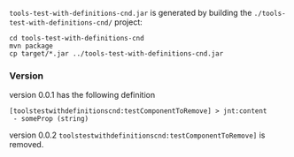 `tools-test-with-definitions-cnd.jar` is generated by building the `./tools-test-with-definitions-cnd/` project:
```
cd tools-test-with-definitions-cnd
mvn package
cp target/*.jar ../tools-test-with-definitions-cnd.jar
```

### Version
version 0.0.1 has the following definition
```
[toolstestwithdefinitionscnd:testComponentToRemove] > jnt:content
 - someProp (string)
```
version 0.0.2 `toolstestwithdefinitionscnd:testComponentToRemove]` is removed.
